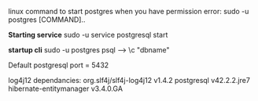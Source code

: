 linux command to start postgres when you have permission error:
	sudo -u postgres [COMMAND]..


**Starting service**
sudo -u service postgresql start


**startup cli**
sudo -u postgres psql
	--> \c "dbname"

Default postgresql port = 5432

log4j12 dependancies: org.slf4j/slf4j-log4j12 v1.4.2
											postgresql v42.2.2.jre7
											hibernate-entitymanager v3.4.0.GA
